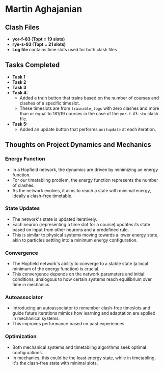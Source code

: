 # Martin Aghajanian

## Clash Files
- **yor-f-83 (Topt = 19 slots)**
- **rye-s-93 (Topt = 21 slots)**
- **Log file** contains time slots used for both clash files

## Tasks Completed
- **Task 1**
- **Task 2**
- **Task 3**
- **Task 4:** 
  - Added a train button that trains based on the number of courses and clashes of a specific timeslot.
  - These timeslots are from `trainable_logs` with zero clashes and more than or equal to 181/19 courses in the case of the `yor-f-83.stu` clash file.
- **Task 5:**
  - Added an update button that performs `unitupdate` at each iteration.

## Thoughts on Project Dynamics and Mechanics

### Energy Function
- In a Hopfield network, the dynamics are driven by minimizing an energy function.
- For our timetabling problem, the energy function represents the number of clashes.
- As the network evolves, it aims to reach a state with minimal energy, ideally a clash-free timetable.

### State Updates
- The network's state is updated iteratively.
- Each neuron (representing a time slot for a course) updates its state based on input from other neurons and a predefined rule.
- This is similar to physical systems moving towards a lower energy state, akin to particles settling into a minimum energy configuration.

### Convergence
- The Hopfield network's ability to converge to a stable state (a local minimum of the energy function) is crucial.
- This convergence depends on the network parameters and initial conditions, analogous to how certain systems reach equilibrium over time in mechanics.

### Autoassociator
- Introducing an autoassociator to remember clash-free timeslots and guide future iterations mimics how learning and adaptation are applied in mechanical systems.
- This improves performance based on past experiences.

### Optimization
- Both mechanical systems and timetabling algorithms seek optimal configurations.
- In mechanics, this could be the least energy state, while in timetabling, it's the clash-free state with minimal slots.
